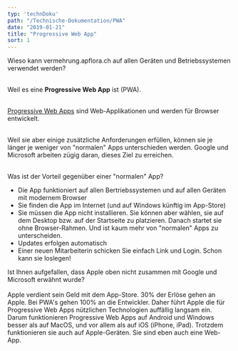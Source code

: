 ```yaml
---
typ: 'technDoku'
path: "/Technische-Dokumentation/PWA"
date: "2019-01-21"
title: "Progressive Web App"
sort: 1
---
```


Wieso kann vermehrung.apflora.ch auf allen Geräten und Betriebssystemen verwendet werden?<br/><br/>

Weil es eine **Progressive Web App** ist (PWA).<br/><br/>

[Progressive Web Apps](https://developers.google.com/web/progressive-web-apps) sind Web-Applikationen und werden für Browser entwickelt.<br/><br/>

Weil sie aber einige zusätzliche Anforderungen erfüllen, können sie je länger je weniger von "normalen" Apps unterschieden werden. Google und Microsoft arbeiten zügig daran, dieses Ziel zu erreichen.<br/><br/>

Was ist der Vorteil gegenüber einer "normalen" App?
- Die App funktioniert auf allen Bertriebssystemen und auf allen Geräten mit modernem Browser
- Sie finden die App im Internet (und auf Windows künftig im App-Store)
- Sie müssen die App nicht installieren. Sie können aber wählen, sie auf dem Desktop bzw. auf der Startseite zu platzieren. Danach startet sie ohne Browser-Rahmen. Und ist kaum mehr von "normalen" Apps zu unterscheiden.
- Updates erfolgen automatisch
- Einer neuen Mitarbeiterin schicken Sie einfach Link und Login. Schon kann sie loslegen!

Ist Ihnen aufgefallen, dass Apple oben nicht zusammen mit Google und Microsoft erwähnt wurde?<br/><br/>
Apple verdient sein Geld mit dem App-Store. 30% der Erlöse gehen an Apple. Bei PWA's gehen 100% an die Entwickler. Daher führt Apple die für Progressive Web Apps nützlichen Technologien auffällig langsam ein. Darum funktionieren Progressive Web Apps auf Android und Windows besser als auf MacOS, und vor allem als auf iOS (iPhone, iPad). Trotzdem funktionieren sie auch auf Apple-Geräten. Sie sind eben auch eine Web-App.